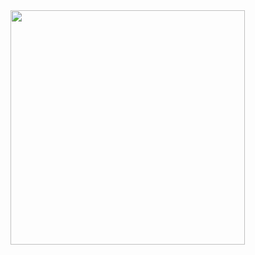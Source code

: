 <img src="https://m.qpic.cn/psc?/V14cD59412PwYf/bqQfVz5yrrGYSXMvKr.cqXHysHqMDB.lQvYkVWZ9ixjqGqJhDVKCFKQ2c5HguSm4VfIn723FaVIwzBEKUI4uJPqVc8HiIAU**1SFhXYXKjg!/b&bo=AAQABAAEAAQBCS4!&rf=viewer_4" width="375" height="375" align="middle" />

<!--
**HiutingYin/HiutingYin** is a ✨ _special_ ✨ repository because its `README.md` (this file) appears on your GitHub profile.

Here are some ideas to get you started:

- 🔭 👋 I’m currently working on ...
- 🌱 I’m currently learning ...
- 👯 I’m looking to collaborate on ...
- 🤔 I’m looking for help with ...
- 💬 Ask me about ...
- 📫 How to reach me: ...
- 😄 Pronouns: ...
- ⚡ Fun fact: ...
-->
